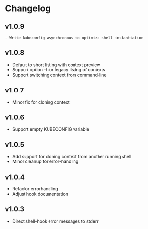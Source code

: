 # Changelog
## v1.0.9
	- Write kubeconfig asynchronous to optimize shell instantiation
 
## v1.0.8
 - Default to short listing with context preview
 - Support option -l for legacy listing of contexts
 - Support switching context from command-line

## v1.0.7
 - Minor fix for cloning context

## v1.0.6
 - Support empty KUBECONFIG variable

## v1.0.5
- Add support for cloning context from another running shell
- Minor cleanup for error-handling

## v1.0.4
- Refactor errorhandling
- Adjust hook documentation

## v1.0.3
- Direct shell-hook error messages to stderr
